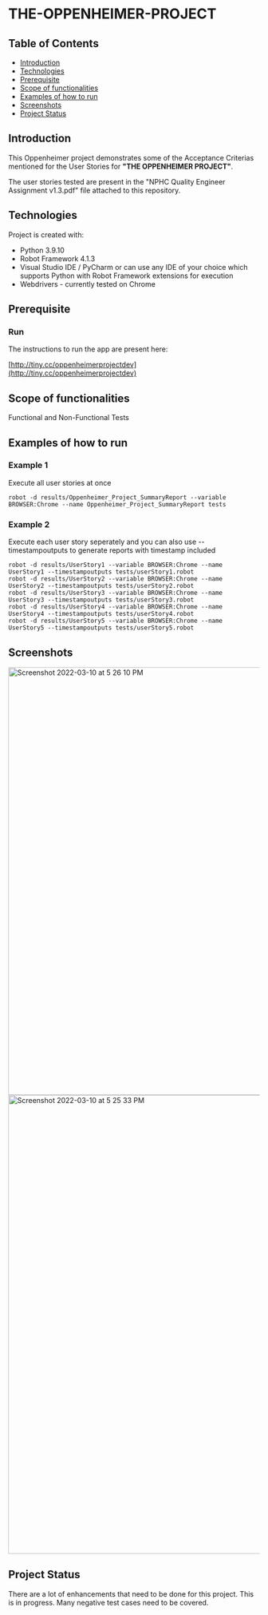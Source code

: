 # THE-OPPENHEIMER-PROJECT

## Table of Contents

* [Introduction](#introduction)
* [Technologies](#technologies)
* [Prerequisite](#prerequisite)
* [Scope of functionalities](#scope)
* [Examples of how to run](#howtorun)
* [Screenshots](#screenshots)
* [Project Status](#projectstatus)

## Introduction

This Oppenheimer project demonstrates some of the Acceptance Criterias mentioned for the User Stories for **"THE OPPENHEIMER PROJECT"**.

The user stories tested are present in the "NPHC Quality Engineer Assignment v1.3.pdf" file attached to this repository.

## Technologies

Project is created with:
* Python 3.9.10
* Robot Framework 4.1.3
* Visual Studio IDE / PyCharm or can use any IDE of your choice which supports Python with Robot Framework extensions for execution
* Webdrivers - currently tested on Chrome

## Prerequisite

### Run

The instructions to run the app are present here:

[http://tiny.cc/oppenheimerprojectdev](http://tiny.cc/oppenheimerprojectdev)

## Scope of functionalities

Functional and Non-Functional Tests

## Examples of how to run

### Example 1

Execute all user stories at once


```
robot -d results/Oppenheimer_Project_SummaryReport --variable BROWSER:Chrome --name Oppenheimer_Project_SummaryReport tests
```

### Example 2

Execute each user story seperately and you can also use --timestampoutputs to generate reports with timestamp included

```
robot -d results/UserStory1 --variable BROWSER:Chrome --name UserStory1 --timestampoutputs tests/userStory1.robot
robot -d results/UserStory2 --variable BROWSER:Chrome --name UserStory2 --timestampoutputs tests/userStory2.robot
robot -d results/UserStory3 --variable BROWSER:Chrome --name UserStory3 --timestampoutputs tests/userStory3.robot
robot -d results/UserStory4 --variable BROWSER:Chrome --name UserStory4 --timestampoutputs tests/userStory4.robot
robot -d results/UserStory5 --variable BROWSER:Chrome --name UserStory5 --timestampoutputs tests/userStory5.robot
```

## Screenshots
<img width="857" alt="Screenshot 2022-03-10 at 5 26 10 PM" src="https://user-images.githubusercontent.com/99182721/157636566-67a53ba7-57fb-4f8a-bcc5-84c8015c1446.png">
<img width="919" alt="Screenshot 2022-03-10 at 5 25 33 PM" src="https://user-images.githubusercontent.com/99182721/157636581-b8c16ffa-b414-47d4-bc87-cb91cbcd28c5.png">


## Project Status

There are a lot of enhancements that need to be done for this project. This is in progress.
Many negative test cases need to be covered.

